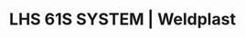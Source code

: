 ---
Filename: "lhs-61s-system"
Link: "file:/Users/vinayakpatel/Downloads/www.weldplast.cz/lhs-61s-system"
product_name: "LHS 61S SYSTEM3 x 400 V / 4 kW"
product_id: "Obj. číslo:143.728"
title: "LHS 61S SYSTEM | Weldplast"
product_desc: "Druhá generace velkých Leister LHS ohřívačů vzduchu využívá stejné technologie jako řada menších ohřívačů Leister LHS 15/21. Tyto ohřívače jsou vhodné pro širokou škálu aplikací – smršťování, tvrzení, sušení, pájení, odstraňování otřepu atd.Nízké náklady na údržbu a dlouhá životnost díky patentované ochraně topných těles.Řada SYSTEM včetně integrované termosondy a digitálního displejeSnadná výměna topných tělesStandardní ovládací rozhraní pro použití s existujícími řídícími jednotkamiSYSTEM – pro regulaci v uzavřeném obvodu. (Konkrétní teploty nezávislé na eventuální změně teploty prostředí)"
product_specs: "Značka konformity, Značka schválení, Třída ochrany I, NapětíV~3 x 400, PříkonW4000, FrekvenceHz50 / 60, Max. teplota°C650, Hmotnostkg3,15, Max. teplota prostředí°C65, Max. vstupní teplota vzduchu°C65"
product_downloads: "TECHNOLOGIE HORKÉHO VZDUCHU - katalog stáhnout , LHS 61 - montážní rozměry stáhnout , LHS 61 - produktový list stáhnout , LHS - manuál CZ stáhnout"
href: "https://www.weldplast.cz/files/katalog-ph-web.pdf, https://www.weldplast.cz/files/katalog-ph-web.pdf, https://www.weldplast.cz/files/lhs61-montazni-rozmery-leister.pdf, https://www.weldplast.cz/files/lhs61-montazni-rozmery-leister.pdf, https://www.weldplast.cz/files/lhs-61-produktovy-list.pdf, https://www.weldplast.cz/files/lhs-61-produktovy-list.pdf, https://www.weldplast.cz/files/lhs15-21-41-61-manual-cz.pdf, https://www.weldplast.cz/files/lhs15-21-41-61-manual-cz.pdf"
p_desc_2: "Druhá generace velkých Leister LHS ohřívačů vzduchu využívá stejné technologie jako řada menších ohřívačů Leister LHS 15/21. Tyto ohřívače jsou vhodné pro širokou škálu aplikací – smršťování, tvrzení, sušení, pájení, odstraňování otřepu atd.Nízké náklady na údržbu a dlouhá životnost díky patentované ochraně topných těles.Řada SYSTEM včetně integrované termosondy a digitálního displejeSnadná výměna topných tělesStandardní ovládací rozhraní pro použití s existujícími řídícími jednotkamiSYSTEM – pro regulaci v uzavřeném obvodu. (Konkrétní teploty nezávislé na eventuální změně teploty prostředí)"
accessories: "Tryska tubulární (ø 62,5 mm) 795 x 655 x 1,5 mmTrubka prodlužovací, násuvná (ø 62 mm)275 x ø 62 mmTryska reflektorová U (ø 62,5 mm)400 x 50 mmTryska reflektorová děrovaná (ø 62.5 mm)110 x 152 mmTryska reflektorová děrovaná (ø 62.5 mm)ø 150 mmTryska reflektorová děrovaná (ø 62.5 mm) 76 x 75 mm76 x 75 mmTryska tubulární (ø 62.5 mm)120 x 112 mm, 90° zahnutáTryska štěrbinová (ø 62.5 mm)250 x 12 mmTryska štěrbinová (ø 62.5 mm)300 x 4 mmTryska štěrbinová (ø 62.5 mm)85 x 15 mmTryska štěrbinová (ø 62.5 mm)150 x 12 mmTryska tubulární (ø 62,5 mm) 700 x 550 x 1,7 mmTrubka prodlužovací, násuvná (ø 62,5 mm) 200 x ø 45 mm, pro LE 5000Tryska kruhová (ø 62.5 mm)redukce na ø 40 mmTryska reflektorová U (ø 62,5 mm)400 x 80 mmTryska reflektorová U (ø 62,5 mm)400 x 65 mmTryska reflektorová děrovaná (ø 62,5 mm)45 x 75 mmTryska štěrbinová (ø 62.5 mm)400 x 4 mmTryska štěrbinová (ø 62.5 mm)500 x 4 mmTryska štěrbinová (ø 62.5 mm)200 x 9 mmTryska tubulární (ø 62,5 mm) 456 x 306 x 3 mmTryska tubulární (ø 62,5 mm) 354 x 204 x 4,5 mmTryska tubulární (ø 62,5 mm) 1100 x 1000 x 4 mmDržák termosondy (LHS 60)Příruba připojovací (ø 62.5 mm), ø 90 mm, LHS 61S SYSTEM3 x 400 V / 9 kWLHS 61S SYSTEM3 x 400 V / 4 kWLHS 61S SYSTEM400V / 8.5kWLHS 61S SYSTEM3 x 400V / 6kW"
similar_products: "LHS 61S SYSTEM3 x 400 V / 9 kWLHS 61S SYSTEM3 x 400 V / 4 kWLHS 61S SYSTEM400V / 8.5kWLHS 61S SYSTEM3 x 400V / 6kW"
---